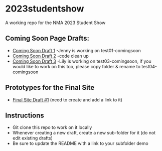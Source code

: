 # 2023studentshow
A working repo for the NMA 2023 Student Show

## Coming Soon Page Drafts:
* [Coming Soon Draft 1](https://newmediaarts.github.io/2023studentshow/test01-comingsoon)
    -Jenny is working on test01-comingsoon
* [Coming Soon Draft 2](https://newmediaarts.github.io/2023studentshow/test02-comingsoon)
    -code clean up
* [Coming Soon Draft 3](https://newmediaarts.github.io/2023studentshow/test03-comingsoon)
    -Lily is working on test03-comingsoon, if you would like to work on this too, please copy folder & rename to test04-comingsoon



## Prototypes for the Final Site
* [Final Site Draft #1](https://newmediaarts.github.io/2023studentshow/test01-website) (need to create and add a link to it)

## Instructions
* Git clone this repo to work on it locally
* Whenever creating a new draft, create a new sub-folder for it (do not edit existing drafts)
* Be sure to update the README with a link to your subfolder demo